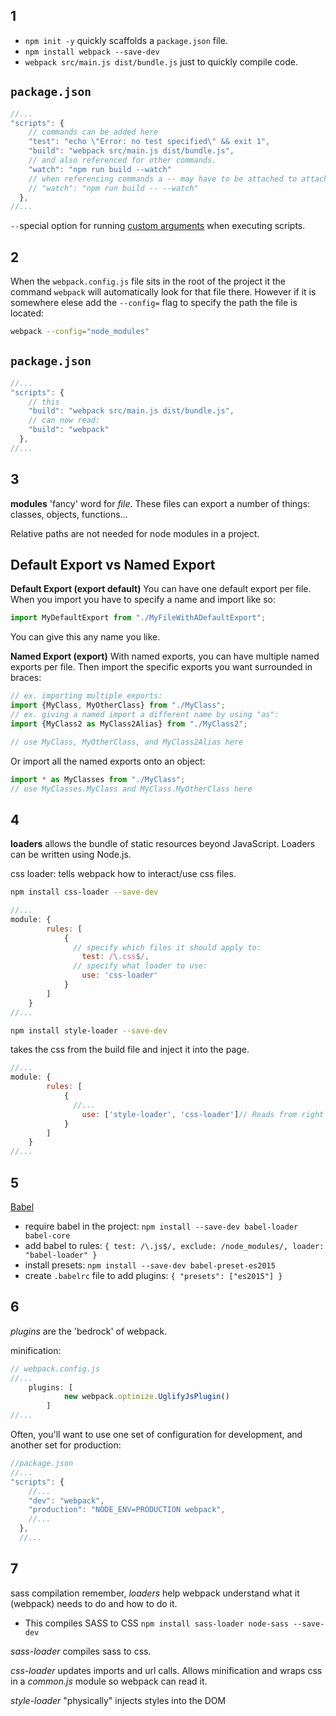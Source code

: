 ## 1

- `npm init -y` quickly scaffolds a `package.json` file.
- `npm install webpack --save-dev`
- `webpack src/main.js dist/bundle.js` just to quickly compile code.

`package.json`
---

```javascript
//...
"scripts": {
    // commands can be added here
    "test": "echo \"Error: no test specified\" && exit 1",
    "build": "webpack src/main.js dist/bundle.js",
    // and also referenced for other commands.
    "watch": "npm run build --watch"
    // when referencing commands a -- may have to be attached to attach a flag to a referenced command
    // "watch": "npm run build -- --watch"
  },
//...
```

`--`special option for running [custom arguments](https://docs.npmjs.com/cli/run-script) when executing scripts.

## 2

When the `webpack.config.js` file sits in the root of the project it the command `webpack` will automatically look for that file there. However if it is somewhere elese add the `--config=` flag to specify the path the file is located:

```bash
webpack --config="node_modules"
```

`package.json`
---

```javascript
//...
"scripts": {
    // this
    "build": "webpack src/main.js dist/bundle.js",
    // can now read:
    "build": "webpack"
  },
//...
```

## 3

**modules** 'fancy' word for _file_. These files can export a number of things: classes, objects, functions...

Relative paths are not needed for node modules in a project.

Default Export vs Named Export
---

**Default Export (export default)**
You can have one default export per file. When you import you have to specify a name and import like so:

```javascript
import MyDefaultExport from "./MyFileWithADefaultExport";
```

You can give this any name you like.

**Named Export (export)**
With named exports, you can have multiple named exports per file. Then import the specific exports you want surrounded in braces:

```javascript
// ex. importing multiple exports:
import {MyClass, MyOtherClass} from "./MyClass";
// ex. giving a named import a different name by using "as":
import {MyClass2 as MyClass2Alias} from "./MyClass2";

// use MyClass, MyOtherClass, and MyClass2Alias here
```

Or import all the named exports onto an object:

```javascript
import * as MyClasses from "./MyClass";
// use MyClasses.MyClass and MyClass.MyOtherClass here
```

## 4

**loaders** allows the bundle of static resources beyond JavaScript. Loaders can be written using Node.js. 

css loader:
tells webpack how to interact/use css files.

```bash
npm install css-loader --save-dev
```

```javascript
//...
module: {
        rules: [
            {
              // specify which files it should apply to:
                test: /\.css$/,
              // specify what loader to use:
                use: 'css-loader'
            }
        ]
    }
//...
```

```bash
npm install style-loader --save-dev
```

takes the css from the build file and inject it into the page.

```javascript
//...
module: {
        rules: [
            {
              //...
                use: ['style-loader', 'css-loader']// Reads from right to left.
            }
        ]
    }
//...
```

## 5

[Babel](https://babeljs.io/)

- require babel in the project:
`npm install --save-dev babel-loader babel-core`
- add babel to rules:
`{ test: /\.js$/, exclude: /node_modules/, loader: "babel-loader" }`
- install presets:
`npm install --save-dev babel-preset-es2015`
- create `.babelrc` file to add plugins:
`{ "presets": ["es2015"] }`

## 6

_plugins_ are the 'bedrock' of webpack.

minification:

```javascript
// webpack.config.js
//...
    plugins: [
            new webpack.optimize.UglifyJsPlugin()
        ]
//...
```

Often, you'll want to use one set of configuration for development, and another set for production:

```javascript
//package.json
//...
"scripts": {
    //...
    "dev": "webpack",
    "production": "NODE_ENV=PRODUCTION webpack",
    //...
  },
  //...
```

## 7

sass compilation
remember, _loaders_ help webpack understand what it (webpack) needs to do and how to do it.

- This compiles SASS to CSS
`npm install sass-loader node-sass --save-dev`

_sass-loader_ compiles sass to css.

_css-loader_ updates imports and url calls. Allows minification and wraps css in a _common.js_ module so webpack can read it.

_style-loader_ "physically" injects styles into the DOM
